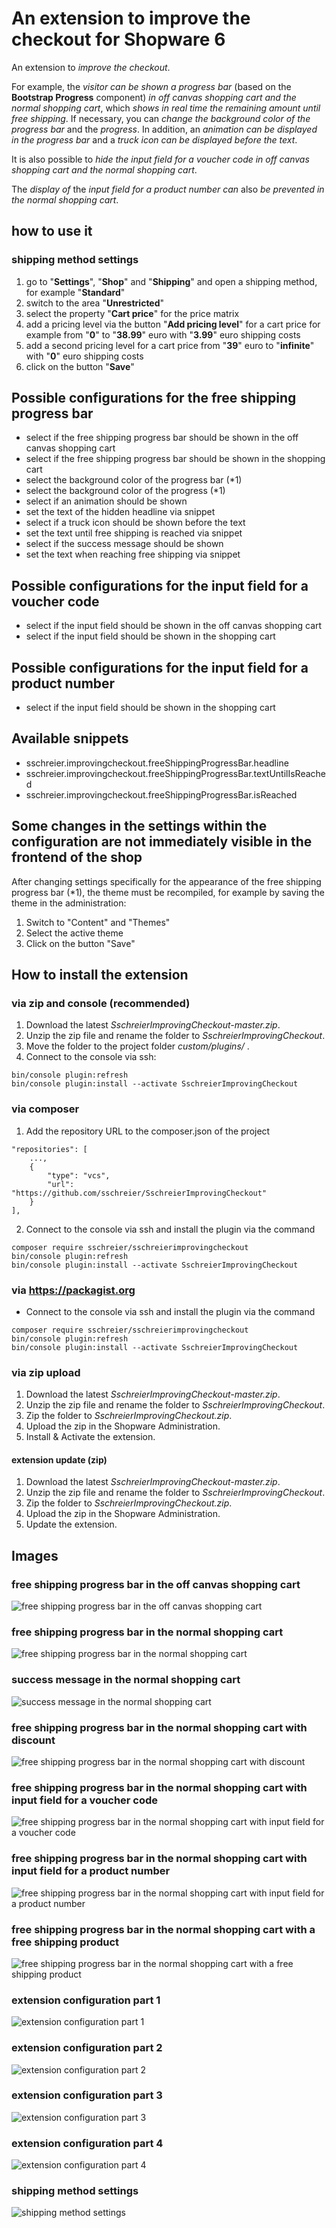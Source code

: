 # An extension to improve the checkout for Shopware 6

An extension to _improve the checkout_.

For example, the _visitor can be shown a progress bar_ (based on the **Bootstrap Progress** component) _in off canvas shopping cart and the normal shopping cart_, which _shows in real time the remaining amount until free shipping_. If necessary, you can _change the background color of the progress bar_ and the _progress_. In addition, an _animation can be displayed in the progress bar_ and a _truck icon can be displayed before the text_. 

It is also possible to _hide the input field for a voucher code in off canvas shopping cart and the normal shopping cart_. 

The _display of_ the _input field for a product number can_ also _be prevented in the normal shopping cart_.

## how to use it

### shipping method settings

1. go to "**Settings**", "**Shop**" and "**Shipping**" and open a shipping method, for example  "**Standard**"
2. switch to the area "**Unrestricted**"
3. select the property "**Cart price**" for the price matrix
4. add a pricing level via the button "**Add pricing level**" for a cart price for example from "**0**" to "**38.99**" euro with "**3.99**" euro shipping costs
5. add a second pricing level for a cart price from "**39**" euro to "**infinite**" with "**0**" euro shipping costs
6. click on the button "**Save**"

## Possible configurations for the free shipping progress bar
- select if the free shipping progress bar should be shown in the off canvas shopping cart
- select if the free shipping progress bar should be shown in the shopping cart
- select the background color of the progress bar (*1)
- select the background color of the progress (*1) 
- select if an animation should be shown
- set the text of the hidden headline via snippet
- select if a truck icon should be shown before the text
- set the text until free shipping is reached via snippet
- select if the success message should be shown
- set the text when reaching free shipping via snippet

## Possible configurations for the input field for a voucher code
- select if the input field should be shown in the off canvas shopping cart
- select if the input field should be shown in the shopping cart

## Possible configurations for the input field for a product number
- select if the input field should be shown in the shopping cart

## Available snippets
- sschreier.improvingcheckout.freeShippingProgressBar.headline
- sschreier.improvingcheckout.freeShippingProgressBar.textUntilIsReached
- sschreier.improvingcheckout.freeShippingProgressBar.isReached

## Some changes in the settings within the configuration are not immediately visible in the frontend of the shop
After changing settings specifically for the appearance of the free shipping progress bar (*1), the theme must be recompiled, for example by saving the theme in the administration:
1. Switch to "Content" and "Themes"
2. Select the active theme
3. Click on the button "Save"

## How to install the extension
### via zip and console (recommended)
1. Download the latest _SschreierImprovingCheckout-master.zip_.
2. Unzip the zip file and rename the folder to _SschreierImprovingCheckout_.
3. Move the folder to the project folder _custom/plugins/_ .
4. Connect to the console via ssh:

```
bin/console plugin:refresh
bin/console plugin:install --activate SschreierImprovingCheckout
```

### via composer
1. Add the repository URL to the composer.json of the project
```
"repositories": [
    ...,
    {
        "type": "vcs",
        "url": "https://github.com/sschreier/SschreierImprovingCheckout"
    }
],
```

2. Connect to the console via ssh and install the plugin via the command
```
composer require sschreier/sschreierimprovingcheckout
bin/console plugin:refresh
bin/console plugin:install --activate SschreierImprovingCheckout
```

### via https://packagist.org
- Connect to the console via ssh and install the plugin via the command
```
composer require sschreier/sschreierimprovingcheckout
bin/console plugin:refresh
bin/console plugin:install --activate SschreierImprovingCheckout
```

### via zip upload
1. Download the latest _SschreierImprovingCheckout-master.zip_.
2. Unzip the zip file and rename the folder to _SschreierImprovingCheckout_.
3. Zip the folder to _SschreierImprovingCheckout.zip_.
4. Upload the zip in the Shopware Administration.
5. Install & Activate the extension.

#### extension update (zip)
1. Download the latest _SschreierImprovingCheckout-master.zip_.
2. Unzip the zip file and rename the folder to _SschreierImprovingCheckout_.
3. Zip the folder to _SschreierImprovingCheckout.zip_.
4. Upload the zip in the Shopware Administration.
5. Update the extension.

## Images

### free shipping progress bar in the off canvas shopping cart

![free shipping progress bar in the off canvas shopping cart](https://www.sebastianschreier.de/plugins/SschreierImprovingCheckout/SschreierImprovingCheckout-Image1.jpg)

### free shipping progress bar in the normal shopping cart

![free shipping progress bar in the normal shopping cart](https://www.sebastianschreier.de/plugins/SschreierImprovingCheckout/SschreierImprovingCheckout-Image2.jpg)

### success message in the normal shopping cart

![success message in the normal shopping cart](https://www.sebastianschreier.de/plugins/SschreierImprovingCheckout/SschreierImprovingCheckout-Image3.jpg)

### free shipping progress bar in the normal shopping cart with discount

![free shipping progress bar in the normal shopping cart with discount](https://www.sebastianschreier.de/plugins/SschreierImprovingCheckout/SschreierImprovingCheckout-Image4.jpg)

### free shipping progress bar in the normal shopping cart with input field for a voucher code

![free shipping progress bar in the normal shopping cart with input field for a voucher code](https://www.sebastianschreier.de/plugins/SschreierImprovingCheckout/SschreierImprovingCheckout-Image5.jpg)

### free shipping progress bar in the normal shopping cart with input field for a product number

![free shipping progress bar in the normal shopping cart with input field for a product number](https://www.sebastianschreier.de/plugins/SschreierImprovingCheckout/SschreierImprovingCheckout-Image6.jpg)

### free shipping progress bar in the normal shopping cart with a free shipping product

![free shipping progress bar in the normal shopping cart with a free shipping product](https://www.sebastianschreier.de/plugins/SschreierImprovingCheckout/SschreierImprovingCheckout-Image7.jpg)

### extension configuration part 1

![extension configuration part 1](https://www.sebastianschreier.de/plugins/SschreierImprovingCheckout/SschreierImprovingCheckout-Image8.jpg)

### extension configuration part 2

![extension configuration part 2](https://www.sebastianschreier.de/plugins/SschreierImprovingCheckout/SschreierImprovingCheckout-Image9.jpg)

### extension configuration part 3

![extension configuration part 3](https://www.sebastianschreier.de/plugins/SschreierImprovingCheckout/SschreierImprovingCheckout-Image10.jpg)

### extension configuration part 4

![extension configuration part 4](https://www.sebastianschreier.de/plugins/SschreierImprovingCheckout/SschreierImprovingCheckout-Image11.jpg)

### shipping method settings

![shipping method settings](https://www.sebastianschreier.de/plugins/SschreierImprovingCheckout/SschreierImprovingCheckout-Image12.jpg)
